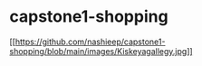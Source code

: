 # capstone1-shopping
[[https://github.com/nashieep/capstone1-shopping/blob/main/images/Kiskeyagallegy.jpg]]
